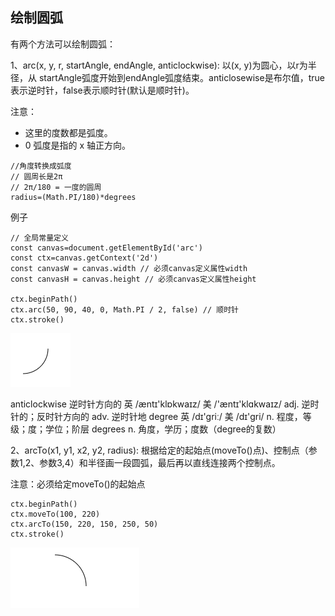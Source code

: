## 绘制圆弧

有两个方法可以绘制圆弧：

1、arc(x, y, r, startAngle, endAngle, anticlockwise): 以(x, y)为圆心，以r为半径，从 startAngle弧度开始到endAngle弧度结束。anticlosewise是布尔值，true表示逆时针，false表示顺时针(默认是顺时针)。

注意：
* 这里的度数都是弧度。
* 0 弧度是指的 x 轴正方向。
```
//角度转换成弧度
// 圆周长是2π
// 2π/180 = 一度的圆周
radius=(Math.PI/180)*degrees
```

例子

```
// 全局常量定义
const canvas=document.getElementById('arc')
const ctx=canvas.getContext('2d')
const canvasW = canvas.width // 必须canvas定义属性width
const canvasH = canvas.height // 必须canvas定义属性height

ctx.beginPath()
ctx.arc(50, 90, 40, 0, Math.PI / 2, false) // 顺时针
ctx.stroke()
```
<img src='img/arc.png' />

anticlockwise 逆时针方向的 英 /æntɪ'klɒkwaɪz/  美 /'æntɪ'klɑkwaɪz/ adj. 逆时针的；反时针方向的 adv. 逆时针地
degree 英 /dɪ'griː/  美 /dɪ'ɡri/  n. 程度，等级；度；学位；阶层
degrees n. 角度，学历；度数（degree的复数）

2、arcTo(x1, y1, x2, y2, radius): 根据给定的起始点(moveTo()点)、控制点（参数1,2、参数3,4）和半径画一段圆弧，最后再以直线连接两个控制点。

注意：必须给定moveTo()的起始点

```
ctx.beginPath()
ctx.moveTo(100, 220)
ctx.arcTo(150, 220, 150, 250, 50)
ctx.stroke()
```
<img src = 'img/aecTo().png' />